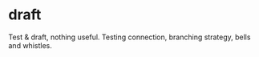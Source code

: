 # draft
Test &amp; draft, nothing useful. Testing connection, branching strategy, bells and whistles.
